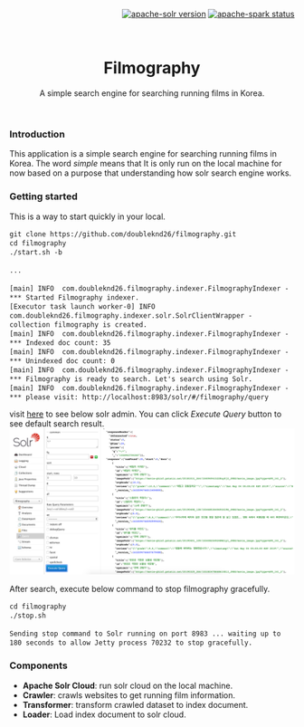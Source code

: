 <p align="right">
 <a href="https://lucene.apache.org/solr/guide/7_6/"><img src="https://img.shields.io/badge/apache--solr-v7.6.0-bright%20green.svg" alt="apache-solr version"></a>
 <a href="https://spark.apache.org/releases/spark-release-2-1-0.html"><img src="https://img.shields.io/badge/apache--spark-v2.1.0-brightgreen.svg" alt="apache-spark status"></a>
</p>

<br>
<h1 align="center">Filmography</h1>
<p align="center">A simple search engine for searching running films in Korea.</p>
<br>

### Introduction
This application is a simple search engine for searching running films in Korea.
The word *simple* means that It is only run on the local machine for now based on a purpose that understanding how solr search engine works.

### Getting started
This is a way to start quickly in your local.
```
git clone https://github.com/doubleknd26/filmography.git
cd filmography
./start.sh -b

...

[main] INFO  com.doubleknd26.filmography.indexer.FilmographyIndexer - *** Started Filmography indexer.
[Executor task launch worker-0] INFO  com.doubleknd26.filmography.indexer.solr.SolrClientWrapper - collection filmography is created. 
[main] INFO  com.doubleknd26.filmography.indexer.FilmographyIndexer - *** Indexed doc count: 35
[main] INFO  com.doubleknd26.filmography.indexer.FilmographyIndexer - *** Unindexed doc count: 0
[main] INFO  com.doubleknd26.filmography.indexer.FilmographyIndexer - *** Filmography is ready to search. Let's search using Solr.
[main] INFO  com.doubleknd26.filmography.indexer.FilmographyIndexer - *** please visit: http://localhost:8983/solr/#/filmography/query
```

visit [here](http://localhost:8983/solr/#/filmography/query) to see below solr admin. You can click _Execute Query_ button to see default search result.
![solr admin](image/solr_admin.png) 

After search, execute below command to stop filmography gracefully.
```
cd filmography
./stop.sh

Sending stop command to Solr running on port 8983 ... waiting up to 180 seconds to allow Jetty process 70232 to stop gracefully.
```

### Components
- **Apache Solr Cloud**: run solr cloud on the local machine.
- **Crawler**: crawls websites to get running film information.
- **Transformer**: transform crawled dataset to index document.
- **Loader**: Load index document to solr cloud.

